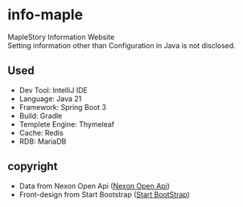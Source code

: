# info-maple
MapleStory Information Website  
Setting information other than Configuration in Java is not disclosed.

## Used
- Dev Tool: IntelliJ IDE
- Language: Java 21
- Framework: Spring Boot 3
- Build: Gradle
- Templete Engine: Thymeleaf
- Cache: Redis
- RDB: MariaDB


## copyright
- Data from Nexon Open Api ([Nexon Open Api](https://openapi.nexon.com/))
- Front-design from Start Bootstrap ([Start BootStrap](https://github.com/startbootstrap/startbootstrap-sb-admin-2))
